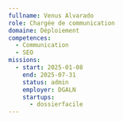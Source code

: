 ```yaml
---
fullname: Venus Alvarado
role: Chargée de communication
domaine: Déploiement
competences:
  - Communication
  - SEO
missions:
  - start: 2025-01-08
    end: 2025-07-31
    status: admin
    employer: DGALN
    startups:
      - dossierfacile
---
```

